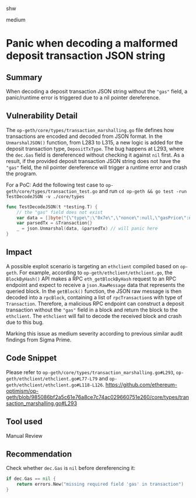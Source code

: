 shw

medium

# Panic when decoding a malformed deposit transaction JSON string

## Summary

When decoding a deposit transaction JSON  string without the `"gas"` field, a panic/runtime error is triggered due to a nil pointer dereference.

## Vulnerability Detail

The `op-geth/core/types/transaction_marshalling.go` file defines how transactions are encoded and decoded from JSON format. In the `UnmarshalJSON()` function, from L283 to L315, a new logic is added for the deposit transaction type, `DepositTxType`. The bug happens at L293, where the `dec.Gas` field is dereferenced without checking it against `nil` first. As a result, if the provided deposit transaction JSON string does not have the `"gas"` field, the nil pointer dereference will trigger a runtime error and crash the program.

For a PoC: Add the following test case to `op-geth/core/types/transaction_test.go` and run `cd op-geth && go test -run TestDecodeJSON -v ./core/types`

```go
func TestDecodeJSON(t *testing.T) {
    // the "gas" field does not exist
    var data = []byte("{\"type\":\"0x7e\",\"nonce\":null,\"gasPrice\":null,\"maxPriorityFeePerGas\":null,\"maxFeePerGas\":null,\"value\":\"0x1\",\"input\":\"0x616263646566\",\"v\":null,\"r\":null,\"s\":null,\"to\":null,\"sourceHash\":\"0x0000000000000000000000000000000000000000000000000000000000000000\",\"from\":\"0x0000000000000000000000000000000000000001\",\"isSystemTx\":false,\"hash\":\"0xa4341f3db4363b7ca269a8538bd027b2f8784f84454ca917668642d5f6dffdf9\"}")
    var parsedTx = &Transaction{}
    _ = json.Unmarshal(data, &parsedTx) // will panic here
}
```

## Impact

A possible exploit scenario is targeting an `ethclient` compiled based on `op-geth`. For example, according to `op-geth/ethclient/ethclient.go`, the `BlockByHash()` API makes a RPC `eth_getBlockByHash` request to an RPC endpoint and expect to receive a `json.RawMessage` data that represents the queried block. In the `getBlock()` function, the JSON raw message is then decoded into a `rpcBlock`, containing a list of `rpcTransaction`s with type of `Transaction`. Therefore, a malicious RPC endpoint can construct a deposit transaction without the `"gas"` field in a block and return the block to the `ethclient`. The `ethclient` will fail to decode the received block and crash due to this bug.

Marking this issue as medium severity according to previous similar audit findings from Sigma Prime.

## Code Snippet

Please refer to `op-geth/core/types/transaction_marshalling.go#L293`, `op-geth/ethclient/ethclient.go#L77-L79` and `op-geth/ethclient/ethclient.go#L118-L126`.
https://github.com/ethereum-optimism/op-geth/blob/985086bf2a5c61e76a8ce7c74ac029660751e260/core/types/transaction_marshalling.go#L293

## Tool used

Manual Review

## Recommendation

Check whether `dec.Gas` is `nil` before dereferencing it:

```go
if dec.Gas == nil {
    return errors.New("missing required field 'gas' in transaction")
}
```